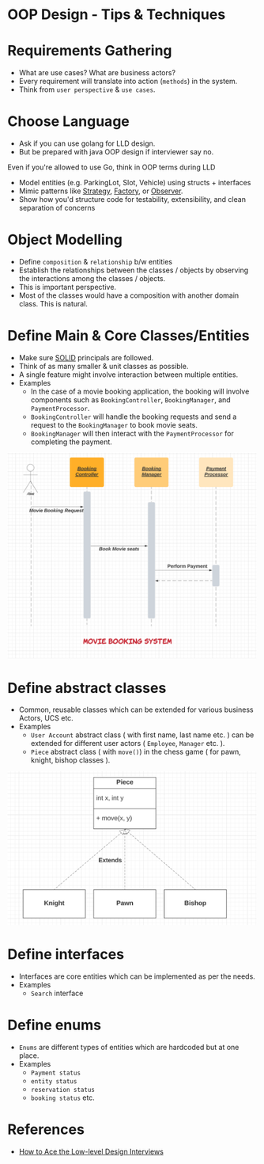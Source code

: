 # OOP Design - Tips & Techniques

# Requirements Gathering
- What are use cases? What are business actors?
- Every requirement will translate into action (`methods`) in the system.
- Think from `user perspective` & `use cases`.

# Choose Language
- Ask if you can use golang for LLD design. 
- But be prepared with java OOP design if interviewer say no.

Even if you're allowed to use Go, think in OOP terms during LLD
- Model entities (e.g. ParkingLot, Slot, Vehicle) using structs + interfaces
- Mimic patterns like [Strategy](DesignPatterns/Readme.md), [Factory](DesignPatterns/Readme.md), or [Observer](DesignPatterns/Readme.md).
- Show how you'd structure code for testability, extensibility, and clean separation of concerns

# Object Modelling
- Define `composition` & `relationship` b/w entities
- Establish the relationships between the classes / objects by observing the interactions among the classes / objects.
- This is important perspective.
- Most of the classes would have a composition with another domain class. This is natural.

# Define Main & Core Classes/Entities
- Make sure [SOLID](SOLID.md) principals are followed.
- Think of as many smaller & unit classes as possible.
- A single feature might involve interaction between multiple entities.
- Examples
    - In the case of a movie booking application, the booking will involve components such as `BookingController`, `BookingManager`, and `PaymentProcessor`.
    - `BookingController` will handle the booking requests and send a request to the `BookingManager` to book movie seats.
    - `BookingManager` will then interact with the `PaymentProcessor` for completing the payment.

![](DesignProblems/BookMyShow/assets/booking_controller_img.png)

# Define abstract classes
- Common, reusable classes which can be extended for various business Actors, UCS etc.
- Examples
    - `User Account` abstract class ( with first name, last name etc. ) can be extended for different user actors ( `Employee`, `Manager` etc. ).
    - `Piece` abstract class ( with `move()`) in the chess game ( for pawn, knight, bishop classes ).

![](DesignProblems/ChessGame/assests/abstract_classes_img.png)

# Define interfaces
- Interfaces are core entities which can be implemented as per the needs.
- Examples
    - `Search` interface

# Define enums
- `Enums` are different types of entities which are hardcoded but at one place.
- Examples
    - `Payment status`
    - `entity status`
    - `reservation status`
    - `booking status` etc.

# References
- [How to Ace the Low-level Design Interviews](https://betterprogramming.pub/how-to-ace-the-low-level-design-interview-3f1be6401070)